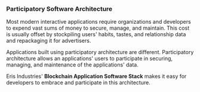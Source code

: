 ### Participatory Software Architecture

Most modern interactive applications require organizations and developers to expend vast sums of money to secure, manage, and maintain. This cost is usually offset by stockpiling users' habits, tastes, and relationship data and repackaging it for advertisers.

Applications built using participatory architecture are different. Participatory architecture allows an applications' users to participate in securing, managing, and maintenance of the applications' data.

Eris Industries' **Blockchain Application Software Stack** makes it easy for developers to embrace and participate in this architecture.
